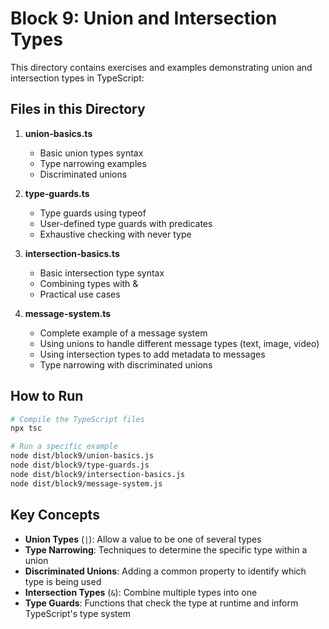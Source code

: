 # Block 9: Union and Intersection Types

This directory contains exercises and examples demonstrating union and intersection types in TypeScript:

## Files in this Directory

1. **union-basics.ts**
   - Basic union types syntax
   - Type narrowing examples
   - Discriminated unions

2. **type-guards.ts**
   - Type guards using typeof
   - User-defined type guards with predicates
   - Exhaustive checking with never type

3. **intersection-basics.ts**
   - Basic intersection type syntax
   - Combining types with &
   - Practical use cases

4. **message-system.ts**
   - Complete example of a message system
   - Using unions to handle different message types (text, image, video)
   - Using intersection types to add metadata to messages
   - Type narrowing with discriminated unions

## How to Run

```bash
# Compile the TypeScript files
npx tsc

# Run a specific example
node dist/block9/union-basics.js
node dist/block9/type-guards.js
node dist/block9/intersection-basics.js
node dist/block9/message-system.js
```

## Key Concepts

- **Union Types** (`|`): Allow a value to be one of several types
- **Type Narrowing**: Techniques to determine the specific type within a union
- **Discriminated Unions**: Adding a common property to identify which type is being used
- **Intersection Types** (`&`): Combine multiple types into one
- **Type Guards**: Functions that check the type at runtime and inform TypeScript's type system 
